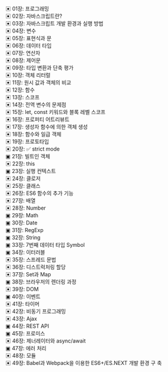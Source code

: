 ▣ 01장: 프로그래밍  
▣ 02장: 자바스크립트란?  
▣ 03장: 자바스크립트 개발 환경과 실행 방법  
▣ 04장: 변수  
▣ 05장: 표현식과 문  
▣ 06장: 데이터 타입  
▣ 07장: 연산자  
▣ 08장: 제어문  
▣ 09장: 타입 변환과 단축 평가  
▣ 10장: 객체 리터럴  
▣ 11장: 원시 값과 객체의 비교  
▣ 12장: 함수  
▣ 13장: 스코프  
▣ 14장: 전역 변수의 문제점  
▣ 15장: let, const 키워드와 블록 레벨 스코프  
▣ 16장: 프로퍼티 어트리뷰트  
▣ 17장: 생성자 함수에 의한 객체 생성  
▣ 18장: 함수와 일급 객체  
▣ 19장: 프로토타입  
▣ 20장: ✅ strict mode  
▣ 21장: 빌트인 객체  
▣ 22장: this  
▣ 23장: 실행 컨텍스트  
▣ 24장: 클로저  
▣ 25장: 클래스  
▣ 26장: ES6 함수의 추가 기능  
▣ 27장: 배열  
▣ 28장: Number  
▣ 29장: Math  
▣ 30장: Date  
▣ 31장: RegExp  
▣ 32장: String  
▣ 33장: 7번째 데이터 타입 Symbol  
▣ 34장: 이터러블  
▣ 35장: 스프레드 문법  
▣ 36장: 디스트럭처링 할당  
▣ 37장: Set과 Map  
▣ 38장: 브라우저의 렌더링 과정  
▣ 39장: DOM  
▣ 40장: 이벤트  
▣ 41장: 타이머  
▣ 42장: 비동기 프로그래밍  
▣ 43장: Ajax  
▣ 44장: REST API  
▣ 45장: 프로미스  
▣ 46장: 제너레이터와 async/await  
▣ 47장: 에러 처리  
▣ 48장: 모듈  
▣ 49장: Babel과 Webpack을 이용한 ES6+/ES.NEXT 개발 환경 구 축
